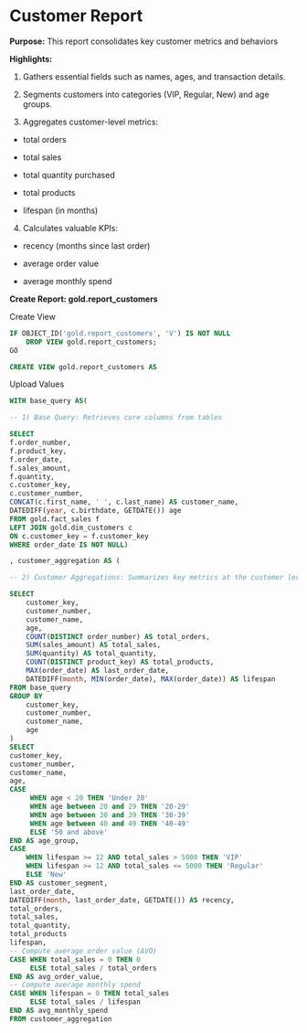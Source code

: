 # Customer Report

**Purpose:**
 This report consolidates key customer metrics and behaviors

**Highlights:**

1. Gathers essential fields such as names, ages, and transaction details.

2. Segments customers into categories (VIP, Regular, New) and age groups.

3. Aggregates customer-level metrics:

- total orders

- total sales

- total quantity purchased

- total products

- lifespan (in months)

4. Calculates valuable KPIs:

- recency (months since last order)

- average order value

- average monthly spend

**Create Report: gold.report_customers**

Create View
```sql
IF OBJECT_ID('gold.report_customers', 'V') IS NOT NULL
    DROP VIEW gold.report_customers;
GO

CREATE VIEW gold.report_customers AS
```
Upload Values
```sql
WITH base_query AS(

-- 1) Base Query: Retrieves core columns from tables

SELECT
f.order_number,
f.product_key,
f.order_date,
f.sales_amount,
f.quantity,
c.customer_key,
c.customer_number,
CONCAT(c.first_name, ' ', c.last_name) AS customer_name,
DATEDIFF(year, c.birthdate, GETDATE()) age
FROM gold.fact_sales f
LEFT JOIN gold.dim_customers c
ON c.customer_key = f.customer_key
WHERE order_date IS NOT NULL)

, customer_aggregation AS (

-- 2) Customer Aggregations: Summarizes key metrics at the customer level

SELECT 
	customer_key,
	customer_number,
	customer_name,
	age,
	COUNT(DISTINCT order_number) AS total_orders,
	SUM(sales_amount) AS total_sales,
	SUM(quantity) AS total_quantity,
	COUNT(DISTINCT product_key) AS total_products,
	MAX(order_date) AS last_order_date,
	DATEDIFF(month, MIN(order_date), MAX(order_date)) AS lifespan
FROM base_query
GROUP BY 
	customer_key,
	customer_number,
	customer_name,
	age
)
SELECT
customer_key,
customer_number,
customer_name,
age,
CASE 
	 WHEN age < 20 THEN 'Under 20'
	 WHEN age between 20 and 29 THEN '20-29'
	 WHEN age between 30 and 39 THEN '30-39'
	 WHEN age between 40 and 49 THEN '40-49'
	 ELSE '50 and above'
END AS age_group,
CASE 
    WHEN lifespan >= 12 AND total_sales > 5000 THEN 'VIP'
    WHEN lifespan >= 12 AND total_sales <= 5000 THEN 'Regular'
    ELSE 'New'
END AS customer_segment,
last_order_date,
DATEDIFF(month, last_order_date, GETDATE()) AS recency,
total_orders,
total_sales,
total_quantity,
total_products
lifespan,
-- Compute average order value (AVO)
CASE WHEN total_sales = 0 THEN 0
	 ELSE total_sales / total_orders
END AS avg_order_value,
-- Compute average monthly spend
CASE WHEN lifespan = 0 THEN total_sales
     ELSE total_sales / lifespan
END AS avg_monthly_spend
FROM customer_aggregation
```

